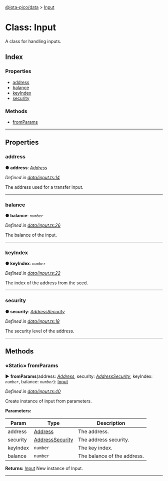 [@iota-pico/data](../README.md) > [Input](../classes/input.md)



# Class: Input


A class for handling inputs.

## Index

### Properties

* [address](input.md#address)
* [balance](input.md#balance)
* [keyIndex](input.md#keyindex)
* [security](input.md#security)


### Methods

* [fromParams](input.md#fromparams)



---
## Properties
<a id="address"></a>

###  address

**●  address**:  *[Address](address.md)* 

*Defined in [data/input.ts:14](https://github.com/iotaeco/iota-pico-data/blob/b5a374b/src/data/input.ts#L14)*



The address used for a transfer input.




___

<a id="balance"></a>

###  balance

**●  balance**:  *`number`* 

*Defined in [data/input.ts:26](https://github.com/iotaeco/iota-pico-data/blob/b5a374b/src/data/input.ts#L26)*



The balance of the input.




___

<a id="keyindex"></a>

###  keyIndex

**●  keyIndex**:  *`number`* 

*Defined in [data/input.ts:22](https://github.com/iotaeco/iota-pico-data/blob/b5a374b/src/data/input.ts#L22)*



The index of the address from the seed.




___

<a id="security"></a>

###  security

**●  security**:  *[AddressSecurity](../enums/addresssecurity.md)* 

*Defined in [data/input.ts:18](https://github.com/iotaeco/iota-pico-data/blob/b5a374b/src/data/input.ts#L18)*



The security level of the address.




___


## Methods
<a id="fromparams"></a>

### «Static» fromParams

► **fromParams**(address: *[Address](address.md)*, security: *[AddressSecurity](../enums/addresssecurity.md)*, keyIndex: *`number`*, balance: *`number`*): [Input](input.md)



*Defined in [data/input.ts:40](https://github.com/iotaeco/iota-pico-data/blob/b5a374b/src/data/input.ts#L40)*



Create instance of input from parameters.


**Parameters:**

| Param | Type | Description |
| ------ | ------ | ------ |
| address | [Address](address.md)   |  The address. |
| security | [AddressSecurity](../enums/addresssecurity.md)   |  The address security. |
| keyIndex | `number`   |  The key index. |
| balance | `number`   |  The balance of the address. |





**Returns:** [Input](input.md)
New instance of Input.






___


